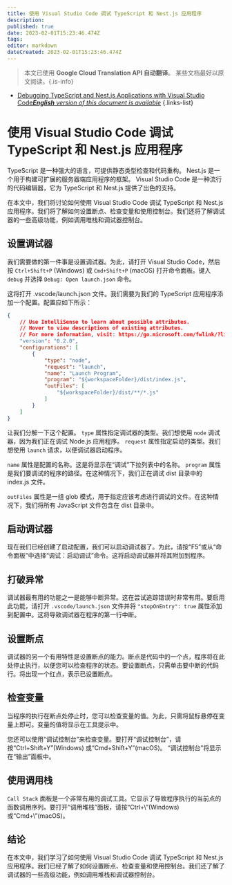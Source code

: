 ```yaml
---
title: 使用 Visual Studio Code 调试 TypeScript 和 Nest.js 应用程序
description: 
published: true
date: 2023-02-01T15:23:46.474Z
tags: 
editor: markdown
dateCreated: 2023-02-01T15:23:46.474Z
---
```


> 本文已使用 **Google Cloud Translation API 自动翻译**。
某些文档最好以原文阅读。{.is-info}

- [Debugging TypeScript and Nest.js Applications with Visual Studio Code***English** version of this document is available*](/en/Knowledge-base/TypeScript/debugging-typescript-and-nest-js-applications-with-visual-studio-code)
{.links-list}



# 使用 Visual Studio Code 调试 TypeScript 和 Nest.js 应用程序

TypeScript 是一种强大的语言，可提供静态类型检查和代码重构。 Nest.js 是一个用于构建可扩展的服务器端应用程序的框架。 Visual Studio Code 是一种流行的代码编辑器，它为 TypeScript 和 Nest.js 提供了出色的支持。

在本文中，我们将讨论如何使用 Visual Studio Code 调试 TypeScript 和 Nest.js 应用程序。我们将了解如何设置断点、检查变量和使用控制台。我们还将了解调试器的一些高级功能，例如调用堆栈和调试器控制台。

## 设置调试器

我们需要做的第一件事是设置调试器。为此，请打开 Visual Studio Code，然后按 `Ctrl+Shift+P` (Windows) 或 `Cmd+Shift+P` (macOS) 打开命令面板。键入 `debug` 并选择 `Debug: Open launch.json` 命令。

这将打开 .vscode/launch.json 文件。我们需要为我们的 TypeScript 应用程序添加一个配置。配置应如下所示：

```json
{
    // Use IntelliSense to learn about possible attributes.
    // Hover to view descriptions of existing attributes.
    // For more information, visit: https://go.microsoft.com/fwlink/?linkid=830387
    "version": "0.2.0",
    "configurations": [
        {
            "type": "node",
            "request": "launch",
            "name": "Launch Program",
            "program": "${workspaceFolder}/dist/index.js",
            "outFiles": [
                "${workspaceFolder}/dist/**/*.js"
            ]
        }
    ]
}
```

让我们分解一下这个配置。 `type` 属性指定调试器的类型。我们想使用 `node` 调试器，因为我们正在调试 Node.js 应用程序。 `request` 属性指定启动的类型。我们想使用 `launch` 请求，以便调试器启动程序。

`name` 属性是配置的名称。这是将显示在“调试”下拉列表中的名称。 `program` 属性是我们要调试的程序的路径。在这种情况下，我们正在调试 dist 目录中的 index.js 文件。

`outFiles` 属性是一组 glob 模式，用于指定应该考虑进行调试的文件。在这种情况下，我们将所有 JavaScript 文件包含在 dist 目录中。

## 启动调试器

现在我们已经创建了启动配置，我们可以启动调试器了。为此，请按“F5”或从“命令面板”中选择“调试：启动调试”命令。这将启动调试器并将其附加到程序。

## 打破异常

调试器最有用的功能之一是能够中断异常。这在尝试追踪错误时非常有用。要启用此功能，请打开 `.vscode/launch.json` 文件并将 `"stopOnEntry": true` 属性添加到配置中。这将导致调试器在程序的第一行中断。

## 设置断点

调试器的另一个有用特性是设置断点的能力。断点是代码中的一个点，程序将在此处停止执行，以便您可以检查程序的状态。要设置断点，只需单击要中断的代码行。将出现一个红点，表示已设置断点。

## 检查变量

当程序的执行在断点处停止时，您可以检查变量的值。为此，只需将鼠标悬停在变量上即可。变量的值将显示在工具提示中。

您还可以使用“调试控制台”来检查变量。要打开“调试控制台”，请按“Ctrl+Shift+Y”(Windows) 或“Cmd+Shift+Y”(macOS)。 “调试控制台”将显示在“输出”面板中。

## 使用调用栈

`Call Stack` 面板是一个非常有用的调试工具。它显示了导致程序执行的当前点的函数调用序列。要打开“调用堆栈”面板，请按“Ctrl+\”(Windows) 或“Cmd+\”(macOS)。

## 结论

在本文中，我们学习了如何使用 Visual Studio Code 调试 TypeScript 和 Nest.js 应用程序。我们已经了解了如何设置断点、检查变量和使用控制台。我们还了解了调试器的一些高级功能，例如调用堆栈和调试器控制台。